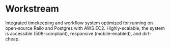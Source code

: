 Workstream
==========

Integrated timekeeping and workflow system optimized for running on open-source Railo and Postgres with AWS EC2. Highly-scalable, the system is accessible (508-compliant), responsive (mobile-enabled), and dirt-cheap.